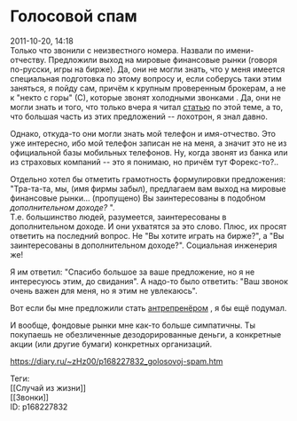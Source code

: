 Голосовой спам
===============

   
 2011-10-20, 14:18   
  Только что звонили с неизвестного номера. Назвали по имени-отчеству. Предложили выход на мировые финансовые рынки (говоря по-русски, игры на бирже). Да, они не могли знать, что у меня имеется специальная подготовка по этому вопросу и, если соберусь таки этим заняться, я пойду сам, причём к крупным проверенным брокерам, а не к "некто с горы" (С), которые звонят   холодными звонками   . Да, они не могли знать и того, что только вчера я читал  [статью](http://nnm.ru/blogs/etam/lipovyy-forex-vzaymy-dadim-i-razorim/#cut)  по этой теме, а то, что большая часть из этих предложений -- лохотрон, я знал давно.   
   
 Однако, откуда-то они могли знать мой телефон и имя-отчество. Это уже интересно, ибо мой телефон записан не на меня, а значит это не из официальной базы мобильных телефонов. Ну, когда звонят из банка или из страховых компаний -- это я понимаю, но причём тут Форекс-то?..   
   
 Отдельно хотел бы отметить грамотность формулировки предложения: "Тра-та-та, мы, (имя фирмы забыл), предлагаем вам выход на мировые финансовые рынки... (пропущено) Вы заинтересованы в подобном  *дополнительном доходе?*  ".   
 Т.е. большинство людей, разумеется, заинтересованы в дополнительном доходе. И они ухватятся за это слово. Плюс, их просят ответить на последний вопрос. Не "Вы хотите играть на бирже?", а "Вы заинтересованы в дополнительном доходе?". Социальная инженерия же!   
   
 Я им ответил: "Спасибо большое за ваше предложение, но я не интересуюсь этим, до свидания". А надо-то было ответить: "Ваш звонок очень важен для меня, но я этим не увлекаюсь".   
   
 Вот если бы мне предложили стать  [антрепренёром](http://www.world-art.ru/animation/animation.php?id=8144)  , я бы ещё подумал.   
   
 И вообще, фондовые рынки мне как-то больше симпатичны. Ты покупаешь не обезличенные дезодорированные деньги, а конкретные акции (или другие бумаги) конкретных организаций.   
    
 <https://diary.ru/~zHz00/p168227832_golosovoj-spam.htm>   
   
 Теги:   
 [[Случай из жизни]]   
 [[Звонки]]   
 ID: p168227832